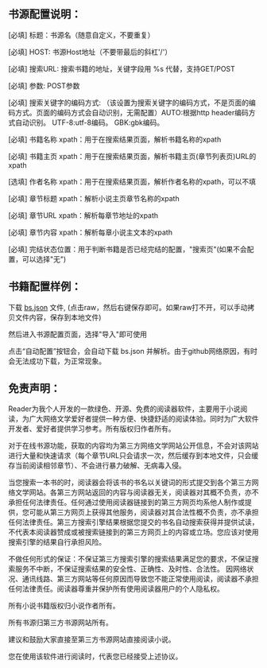 ## 书源配置说明：

[必填] 标题：书源名（随意自定义，不要重复）

[必填] HOST: 书源Host地址（不要带最后的斜杠&#39;/&#39;）

[必填] 搜索URL: 搜索书籍的地址，关键字段用 %s 代替，支持GET/POST

[必填] 参数: POST参数

[必填] 搜索关键字的编码方式: （该设置为搜索关键字的编码方式，不是页面的编码方式。页面的编码方式会自动识别，无需配置）AUTO:根据http header编码方式自动识别。 UTF-8:utf-8编码。 GBK:gbk编码。

[必填] 书籍名称 xpath：用于在搜索结果页面，解析书籍名称的xpath

[必填] 书籍主页 xpath：用于在搜索结果页面，解析书籍主页(章节列表页)URL的xpath

[选填] 作者名称 xpath：用于在搜索结果页面，解析作者名称的xpath，可以不填

[必填] 章节标题 xpath：解析小说主页章节名称的xpath

[必填] 章节URL xpath：解析每章节地址的xpath

[必填] 章节内容 xpath：解析每章小说主文本的xpath

[必填] 完结状态位置：用于判断书籍是否已经完结的配置，"搜索页"(如果不会配置，可以选择"无")



## 书籍配置样例：

下载 [bs.json](https://github.com/binbyu/Reader/blob/master/bs.json) 文件, (点击raw，然后右键保存即可。如果raw打不开，可以手动拷贝文件内容，保存到本地文件)

然后进入书源配置页面，选择"导入"即可使用

点击“自动配置”按钮会，会自动下载 bs.json 并解析。由于github网络原因，有时会无法成功下载，为正常现象。

## 免责声明：

Reader为我个人开发的一款绿色、开源、免费的阅读器软件，主要用于小说阅读，为广大网络文学爱好者提供一种方便、快捷舒适的阅读体验。同时为广大软件开发者、爱好者提供学习参考。所有版权归作者所有。

对于在线书源功能，获取的内容均为第三方网络文学网站公开信息，不会对该网站进行大量和快速请求（每个章节URL只会请求一次，然后缓存到本地文件，只会缓存当前阅读相邻章节）、不会进行暴力破解、无病毒入侵。

当您搜索一本书的时，阅读器会将该书的书名以关键词的形式提交到各个第三方网络文学网站。各第三方网站返回的内容与阅读器无关，阅读器对其概不负责，亦不承担任何法律责任。任何通过使用阅读器链接到的第三方网页均系他人制作或提供，您可能从第三方网页上获得其他服务，阅读器对其合法性概不负责，亦不承担任何法律责任。第三方搜索引擎结果根据您提交的书名自动搜索获得并提供试读，不代表本阅读器赞成或被搜索链接到的第三方网页上的内容或立场。您应该对使用搜索引擎的结果自行承担风险。

不做任何形式的保证：不保证第三方搜索引擎的搜索结果满足您的要求，不保证搜索服务不中断，不保证搜索结果的安全性、正确性、及时性、合法性。 因网络状况、通讯线路、第三方网站等任何原因而导致您不能正常使用阅读，阅读器不承担任何法律责任。阅读器尊重并保护所有使用阅读器用户的个人隐私权。

所有小说书籍版权归小说作者所有。

所有书源归第三方书源网站所有。

建议和鼓励大家直接至第三方书源网站直接阅读小说。

您在使用该软件进行阅读时，代表您已经接受上述协议。
